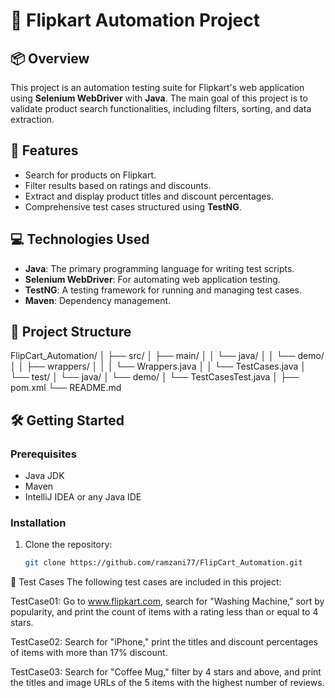 # 🛒 Flipkart Automation Project

## 📦 Overview
This project is an automation testing suite for Flipkart's web application using **Selenium WebDriver** with **Java**. The main goal of this project is to validate product search functionalities, including filters, sorting, and data extraction.

## 🚀 Features
- Search for products on Flipkart.
- Filter results based on ratings and discounts.
- Extract and display product titles and discount percentages.
- Comprehensive test cases structured using **TestNG**.

## 💻 Technologies Used
- **Java**: The primary programming language for writing test scripts.
- **Selenium WebDriver**: For automating web application testing.
- **TestNG**: A testing framework for running and managing test cases.
- **Maven**: Dependency management.

## 📂 Project Structure
FlipCart_Automation/ │ ├── src/ │ ├── main/ │ │ └── java/ │ │ └── demo/ │ │ ├── wrappers/ │ │ │ └── Wrappers.java │ │ └── TestCases.java │ └── test/ │ └── java/ │ └── demo/ │ └── TestCasesTest.java │ ├── pom.xml └── README.md


## 🛠️ Getting Started

### Prerequisites
- Java JDK
- Maven
- IntelliJ IDEA or any Java IDE

### Installation
1. Clone the repository:
   ```bash
   git clone https://github.com/ramzani77/FlipCart_Automation.git

🎯 Test Cases
The following test cases are included in this project:

TestCase01: Go to www.flipkart.com, search for "Washing Machine," sort by popularity, and print the count of items with a rating less than or equal to 4 stars.

TestCase02: Search for "iPhone," print the titles and discount percentages of items with more than 17% discount.

TestCase03: Search for "Coffee Mug," filter by 4 stars and above, and print the titles and image URLs of the 5 items with the highest number of reviews.


